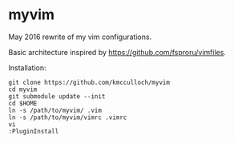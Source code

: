 # myvim

May 2016 rewrite of my vim configurations.

Basic architecture inspired by https://github.com/fsproru/vimfiles.

Installation:

```
git clone https://github.com/kmcculloch/myvim
cd myvim
git submodule update --init
cd $HOME
ln -s /path/to/myvim/ .vim
ln -s /path/to/myvim/vimrc .vimrc
vi
:PluginInstall
```
